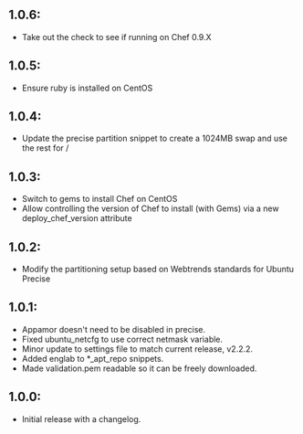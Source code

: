 ## 1.0.6:
* Take out the check to see if running on Chef 0.9.X

## 1.0.5:
* Ensure ruby is installed on CentOS

## 1.0.4:
* Update the precise partition snippet to create a 1024MB swap and use the rest for /

## 1.0.3:
* Switch to gems to install Chef on CentOS
* Allow controlling the version of Chef to install (with Gems) via a new deploy_chef_version attribute

## 1.0.2:
* Modify the partitioning setup based on Webtrends standards for Ubuntu Precise

## 1.0.1:
* Appamor doesn't need to be disabled in precise.
* Fixed ubuntu_netcfg to use correct netmask variable.
* Minor update to settings file to match current release, v2.2.2.
* Added englab to *_apt_repo snippets.
* Made validation.pem readable so it can be freely downloaded.

## 1.0.0:
* Initial release with a changelog.
